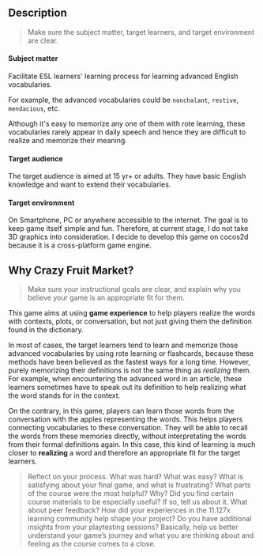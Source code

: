 ## Description
>Make sure the subject matter, target learners, and target environment are clear.

#### Subject matter
Facilitate ESL learners' learning process for learning advanced English vocabularies.

For example, the advanced vocabularies could be `nonchalant`, `restive`, `mendacious`, etc.

Although it's easy to memorize any one of them with rote learning, these vocabularies rarely appear in daily speech and hence they are difficult to realize and memorize their meaning.

#### Target audience
The target audience is aimed at 15 yr+ or adults. They have basic English knowledge and want to extend their vocabularies. 

#### Target environment
On Smartphone, PC or anywhere accessible to the internet. The goal is to keep game itself simple and fun. Therefore, at current stage, I do not take 3D graphics into consideration. I decide to develop this game on cocos2d because it is a cross-platform game engine.


## Why Crazy Fruit Market?

>Make sure your instructional goals are clear, and explain why you believe your game is an appropriate fit for them.

This game aims at using **game experience** to help players realize the words with contexts, plots, or conversation, but not just giving them the definition found in the dictionary.

In most of cases, the target learners tend to learn and memorize those advanced vocabularies by using rote learning or flashcards, because these methods have been believed as the fastest ways for a long time. However, purely memorizing their definitions is not the same thing as *realizing* them. For example, when encountering the advanced word in an article, these learners sometimes have to speak out its definition to help realizing what the word stands for in the context.

On the contrary, in this game, players can learn those words from the conversation with the apples representing the words. This helps players connecting vocabularies to these conversation. They will be able to recall the words from these memories directly, without interpretating the words from their formal definitions again. In this case, this kind of learning is much closer to **realizing** a word and therefore an appropriate fit for the target learners. 

>Reflect on your process. What was hard? What was easy? What is satisfying about your final game, and what is frustrating? What parts of the course were the most helpful? Why? Did you find certain course materials to be especially useful? If so, tell us about it. What about peer feedback? How did your experiences in the 11.127x learning community help shape your project? Do you have additional insights from your playtesting sessions? Basically, help us better understand your game’s journey and what you are thinking about and feeling as the course comes to a close.